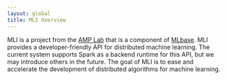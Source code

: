```yaml
---
layout: global
title: MLI Overview
---
```


MLI is a project from the [AMP Lab](http://amplab.cs.berkeley.edu) that is a component of [MLbase](http://mlbase.org). MLI provides a developer-friendly API for distributed machine learning. The current system supports Spark as a backend runtime for this API, but we may introduce others in the future. The goal of MLI is to ease and accelerate the development of distributed algorithms for machine learning.


